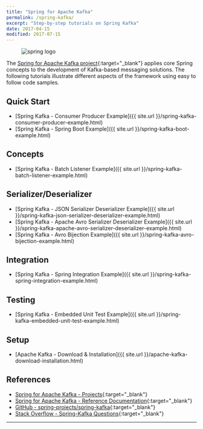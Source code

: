 ```yaml
---
title: "Spring for Apache Kafka"
permalink: /spring-kafka/
excerpt: "Step-by-step tutorials on Spring Kafka"
date: 2017-04-15
modified: 2017-07-15
---
```


<figure>
    <img src="{{ site.url }}/assets/images/logo/spring-logo.png" alt="spring logo" class="logo">
</figure>

The [Spring for Apache Kafka project](https://projects.spring.io/spring-kafka/){:target="_blank"} applies core Spring concepts to the development of Kafka-based messaging solutions. The following tutorials illustrate different aspects of the framework using easy to follow code samples.

## Quick Start

* [Spring Kafka - Consumer Producer Example]({{ site.url }}/spring-kafka-consumer-producer-example.html)
* [Spring Kafka - Spring Boot Example]({{ site.url }}/spring-kafka-boot-example.html)

## Concepts

* [Spring Kafka - Batch Listener Example]({{ site.url }}/spring-kafka-batch-listener-example.html)

## Serializer/Deserializer

* [Spring Kafka - JSON Serializer Deserializer Example]({{ site.url }}/spring-kafka-json-serializer-deserializer-example.html)
* [Spring Kafka - Apache Avro Serializer Deserializer Example]({{ site.url }}/spring-kafka-apache-avro-serializer-deserializer-example.html)
* [Spring Kafka - Avro Bijection Example]({{ site.url }}/spring-kafka-avro-bijection-example.html)

## Integration

* [Spring Kafka - Spring Integration Example]({{ site.url }}/spring-kafka-spring-integration-example.html)

## Testing

* [Spring Kafka - Embedded Unit Test Example]({{ site.url }}/spring-kafka-embedded-unit-test-example.html)

## Setup

* [Apache Kafka - Download &amp; Installation]({{ site.url }}/apache-kafka-download-installation.html)

## References

* [Spring for Apache Kafka - Projects](https://projects.spring.io/spring-kafka/){:target="_blank"}
* [Spring for Apache Kafka - Reference Documentation](http://docs.spring.io/spring-kafka/docs/current/reference/htmlsingle/){:target="_blank"}
* [GitHub - spring-projects/spring-kafka](https://github.com/spring-projects/spring-kafka){:target="_blank"}
* [Stack Overflow - Spring-Kafka Questions](http://stackoverflow.com/questions/tagged/spring-kafka){:target="_blank"}

---